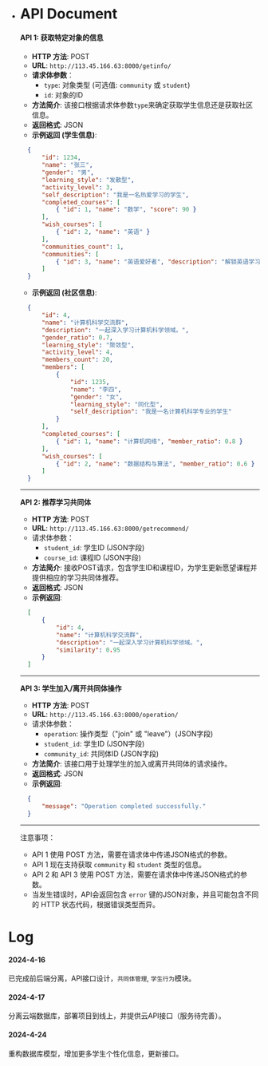 - # API Document

  #### **API 1: 获取特定对象的信息**

  - **HTTP 方法**: POST
  - **URL**: `http://113.45.166.63:8000/getinfo/`
  - **请求体参数**：
    - `type`: 对象类型 (可选值: `community` 或 `student`)
    - `id`: 对象的ID
  - **方法简介**: 该接口根据请求体参数`type`来确定获取学生信息还是获取社区信息。
  - **返回格式**: JSON
  - **示例返回 (学生信息)**:

  ```json
    {
        "id": 1234,
        "name": "张三",
        "gender": "男",
        "learning_style": "发散型",
        "activity_level": 3,
        "self_description": "我是一名热爱学习的学生",
        "completed_courses": [
            { "id": 1, "name": "数学", "score": 90 }
        ],
        "wish_courses": [
            { "id": 2, "name": "英语" }
        ],
        "communities_count": 1,
        "communities": [
            { "id": 3, "name": "英语爱好者", "description": "解锁英语学习的秘密。" }
        ]
    }
  ```

  - **示例返回 (社区信息)**:

  ```json
    {
        "id": 4,
        "name": "计算机科学交流群",
        "description": "一起深入学习计算机科学领域。",
        "gender_ratio": 0.7,
        "learning_style": "聚敛型",
        "activity_level": 4,
        "members_count": 20,
        "members": [
            {
                "id": 1235,
                "name": "李四",
                "gender": "女",
                "learning_style": "同化型",
                "self_description": "我是一名计算机科学专业的学生"
            }
        ],
        "completed_courses": [
            { "id": 1, "name": "计算机网络", "member_ratio": 0.8 }
        ],
        "wish_courses": [
            { "id": 2, "name": "数据结构与算法", "member_ratio": 0.6 }
        ]
    }
  ```

  ------

  **API 2: 推荐学习共同体**

  - **HTTP 方法**: POST
  - **URL**: `http://113.45.166.63:8000/getrecommend/`
  - 请求体参数：
    - `student_id`: 学生ID (JSON字段)
    - `course_id`: 课程ID (JSON字段)
  - **方法简介**: 接收POST请求，包含学生ID和课程ID，为学生更新愿望课程并提供相应的学习共同体推荐。
  - **返回格式**: JSON
  - **示例返回**:

  ```json
    [
        {
            "id": 4,
            "name": "计算机科学交流群",
            "description": "一起深入学习计算机科学领域。",
            "similarity": 0.95
        }
    ]
  ```

  ------

  **API 3: 学生加入/离开共同体操作**

  - **HTTP 方法**: POST
  - **URL**: `http://113.45.166.63:8000/operation/`
  - 请求体参数：
    - `operation`: 操作类型（"join" 或 "leave"）(JSON字段)
    - `student_id`: 学生ID (JSON字段)
    - `community_id`: 共同体ID (JSON字段)
  - **方法简介**: 该接口用于处理学生的加入或离开共同体的请求操作。
  - **返回格式**: JSON
  - **示例返回**:

  ```json
    {
        "message": "Operation completed successfully."
    }
  ```

  ------

  注意事项：

  - API 1 使用 POST 方法，需要在请求体中传递JSON格式的参数。
  - API 1 现在支持获取 `community` 和 `student` 类型的信息。
  - API 2 和 API 3 使用 POST 方法，需要在请求体中传递JSON格式的参数。
  - 当发生错误时，API会返回包含 `error` 键的JSON对象，并且可能包含不同的 HTTP 状态代码，根据错误类型而异。

# Log

#### 2024-4-16

已完成前后端分离，API接口设计，`共同体管理`, `学生行为`模块。

#### 2024-4-17

分离云端数据库，部署项目到线上，并提供云API接口（服务待完善）。

#### 2024-4-24

重构数据库模型，增加更多学生个性化信息，更新接口。
